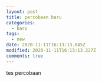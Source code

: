 ```yaml
---
layout: post
title: percobaan baru
categories:
  - baru
tags:
  - new
date: 2020-11-11T16:13:13.045Z
modified: 2020-11-11T16:13:13.227Z
comments: true
---
```

tes percobaan